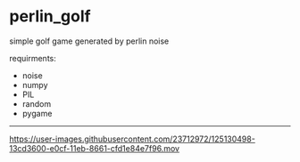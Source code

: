 # perlin_golf

simple golf game generated by perlin noise

requirments:
- noise
- numpy
- PIL
- random
- pygame

---

https://user-images.githubusercontent.com/23712972/125130498-13cd3600-e0cf-11eb-8661-cfd1e84e7f96.mov





